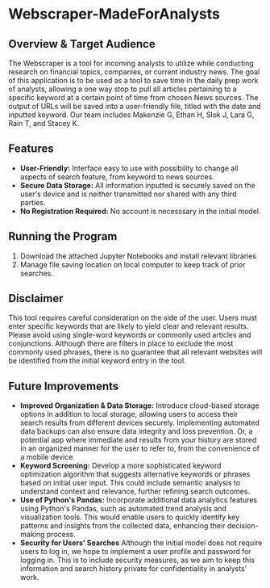 # Webscraper-MadeForAnalysts

## Overview & Target Audience

The Webscraper is a tool for incoming analysts to utilize while conducting research on financial topics, companies, or current industry news. The goal of this application is to be used as a tool to save time in the daily prep work of analysts, allowing a one way stop to pull all articles pertaining to a specific keyword at a certain point of time from chosen News sources. The output of URLs will be saved into a user-friendly file, titled with the date and inputted keyword. Our team includes Makenzie G, Ethan H, Slok J, Lara G, Rain T, and Stacey K. 

## Features
- **User-Friendly:** Interface easy to use with possibility to change all aspects of search feature, from keyword to news sources. 
- **Secure Data Storage:** All information inputted is securely saved on the user's device and is neither transmitted nor shared with any third parties.
- **No Registration Required:** No account is necesssary in the initial model.

## Running the Program

1. Download the attached Jupyter Notebooks and install relevant libraries
2. Manage file saving location on local computer to keep track of prior searches.

## Disclaimer
This tool requires careful consideration on the side of the user. Users must enter specific keywords that are likely to yield clear and relevant results. Please avoid using single-word keywords or commonly used articles and conjunctions. Although there are filters in place to exclude the most commonly used phrases, there is no guarantee that all relevant websites will be identified from the initial keyword entry in the tool.

## Future Improvements
- **Improved Organization & Data Storage:** Introduce cloud-based storage options in addition to local storage, allowing users to access their search results from different devices securely. Implementing automated data backups can also ensure data integrity and loss prevention. Or, a potential app where immediate and results from your history are stored in an organized manner for the user to refer to, from the convenience of a mobile device.   
- **Keyword Screening:** Develop a more sophisticated keyword optimization algorithm that suggests alternative keywords or phrases based on initial user input. This could include semantic analysis to understand context and relevance, further refining search outcomes.
- **Use of Python's Pandas:** Incorporate additional data analytics features using Python's Pandas, such as automated trend analysis and visualization tools. This would enable users to quickly identify key patterns and insights from the collected data, enhancing their decision-making process.
- **Security for Users' Searches** Although the initial model does not require users to log in, we hope to implement a user profile and password for logging in. This is to include security measures, as we aim to keep this information and search history private for confidentiality in analysts' work.  
